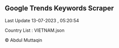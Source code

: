 

## Google Trends Keywords Scraper 
 
Last Update 13-07-2023 , 05:20:54

Country List :
VIETNAM.json



© Abdul Muttaqin 
